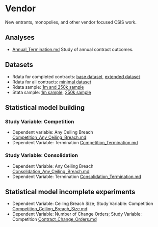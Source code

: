 # Vendor
New entrants, monopolies, and other vendor focused CSIS work.

## Analyses
* [Annual_Termination.md](Annual_Termination.md) Study of annual contract outcomes.

## Datasets
* Rdata for completed contracts: [base dataset](Data/transformed_def.Rdata), [extended dataset](Data/transformed_def.Rdata)
* Rdata for all contracts: [minimal dataset](Data/defense_contract_all.RData)
* Rdata sample: [1m and 250k sample](Data/def_sample.Rdata)
* Stata sample: [1m sample](Data/stata_def_sample1m.zip), [250k sample](Data/stata_def_sample250k.zip)

## Statistical model building
### Study Variable: Competition 
* Dependent variable: Any Ceiling Breach [Competition_Any_Ceiling_Breach.md](Competition_Any_Ceiling_Breach.md)
* Dependent Variable: Termination [Competition_Termination.md](Competition_Termination.md)  
### Study Variable: Consolidation
* Dependent Variable: Any Ceiling Breach [Consolidation_Any_Ceiling_Breach.md](Consolidation_Any_Ceiling_Breach.md)
* Dependent Variable: Termination [Consolidation_Termination.md](Consolidation_Termination.md) 

## Statistical model incomplete experiments
* Dependent Variable: Ceiling Breach Size; Study Variable: Competition [Competition_Ceiling_Breach_Size.md](R/Competition_Ceiling_Breach_Size.md) 
* Dependent Variable: Number of Change Orders; Study Variable: Competition [Contract_Change_Orders.md](R/Contract_Change_Orders.md) 
